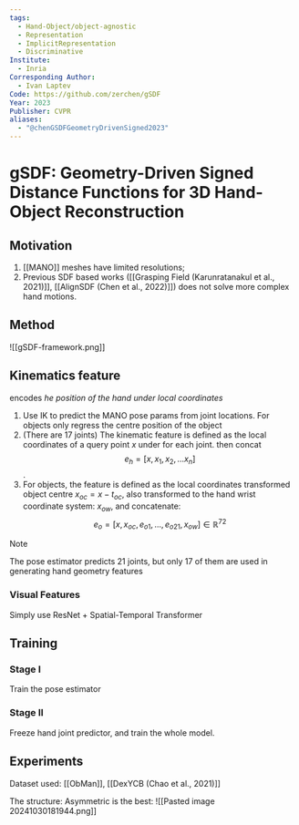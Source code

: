 ```yaml
---
tags:
  - Hand-Object/object-agnostic
  - Representation
  - ImplicitRepresentation
  - Discriminative
Institute:
  - Inria
Corresponding Author:
  - Ivan Laptev
Code: https://github.com/zerchen/gSDF
Year: 2023
Publisher: CVPR
aliases:
  - "@chenGSDFGeometryDrivenSigned2023"
---
```

# gSDF: Geometry-Driven Signed Distance Functions for 3D Hand-Object Reconstruction
## Motivation
1. [[MANO]] meshes have limited resolutions;
2. Previous SDF based works ([[Grasping Field (Karunratanakul et al., 2021)]], [[AlignSDF (Chen et al., 2022)]]) does not solve more complex hand motions.
## Method
![[gSDF-framework.png]]
## Kinematics feature
encodes *he position of the hand under local coordinates*
1. Use IK to predict the MANO pose params from joint locations. For objects only regress the centre position of the object 
2. (There are 17 joints) The kinematic feature is defined as the local coordinates of a query point $x$ under for each joint. then concat
	$$e_h = [x, x_1, x_2, \dots x_n]$$.
3. For objects, the feature is defined as the local coordinates transformed object centre $x_{oc}=x - t_{oc}$, also transformed to the hand wrist coordinate system: $x_{ow}$, and concatenate: $$e_o = [x, x_{oc}, e_{o1}, \dots, e_{o21}, x_{ow}]\in \mathbb{R}^{72}$$
>[!note]
> The pose estimator predicts 21 joints, but only 17 of them are used in generating hand geometry features
### Visual Features
Simply use ResNet + Spatial-Temporal Transformer

## Training
### Stage I
Train the pose estimator
### Stage II
Freeze hand joint predictor, and train the whole model.

## Experiments
Dataset used: [[ObMan]], [[DexYCB (Chao et al., 2021)]]

The structure: Asymmetric is the best:
![[Pasted image 20241030181944.png]]
